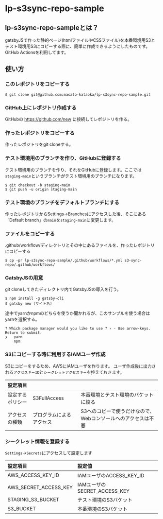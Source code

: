 # lp-s3sync-repo-sample
## lp-s3sync-repo-sampleとは？
gatsbyJSで作った静的ページ(htmlファイルやCSSファイル)を本番環境用S3とテスト環境用S3にコピーする際に、簡単に作成できるようにしたものです。
GitHub Actionsを利用してます。

## 使い方
### このレポジトリをコピーする
```
$ git clone git@github.com:masato-kataoka/lp-s3sync-repo-sample.git
```
### GitHub上にレポジトリ作成する
GitHubの https://github.com/new に接続してレポジトリを作る。

### 作ったレポジトリをコピーする
作ったレポジトリをgit cloneする。

### テスト環境用のブランチを作り、GitHubに登録する
テスト環境用のブランチを作り、それをGitHubに登録します。ここでは`staging-main`というブランチがテスト環境用のブランチになります。
```
$ git checkout -b staging-main
$ git push -u origin staging-main
```
### テスト環境のブランチをデフォルトブランチにする
作ったレポジトリからSettings→Branchesにアクセスした後、そこにある「Default branch」の`main`を`staging-main`に変更します。

### ファイルをコピーする
.github/workflow/ディレクトリとその中にあるファイルを、作ったレポジトリにコピーする
```
$ cp -pr lp-s3sync-repo-sample/.github/workflows/*.yml s3-sync-repo/.github/workflows/
```

### GatsbyJSの用意
git cloneしてきたディレクトリ内でGatsbyJSの導入を行う。
```
$ npm install -g gatsby-cli
$ gatsby new (サイト名)
```
途中でyarnかnpmのどちらを使うか聞かれるが、このサンプルを使う場合はyarnを選択する。

```
? Which package manager would you like to use ? › - Use arrow-keys. Return to submit.
❯   yarn
    npm
```

### S3にコピーする時に利用するIAMユーザ作成
S3にコピーをするため、AWSにIAMユーザを作ります。
ユーザ作成後に出力される`アクセスキーID`と`シークレットアクセスキー`を控えておきます。

|設定項目|||
|:-|:-|:-|
|設定するポリシー|S3FullAccess|本番環境とテスト環境のバケットに絞る|
|アクセスの種類|プログラムによるアクセス|S3へのコピーで使うだけなので、Webコンソールへのアクセスは不要|

### シークレット情報を登録する
`Settings`→`Secrets`にアクセスして設定します


|設定項目|設定値|
|:-|:-|
|AWS_ACCESS_KEY_ID|IAMユーザのACCESS_KEY_ID|
|AWS_SECRET_ACCESS_KEY|IAMユーザのSECRET_ACCESS_KEY|
|STAGING_S3_BUCKET|テスト環境のS3バケット|
|S3_BUCKET|本番環境のS3バケット|
